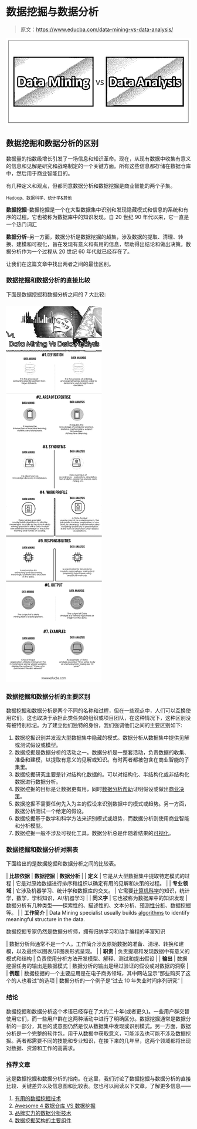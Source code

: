 # 数据挖掘与数据分析

> 原文：<https://www.educba.com/data-mining-vs-data-analysis/>

![Data Mining vs Data Analysis](img/60131504c84847693ba341531606fa35.png)



## 数据挖掘和数据分析的区别

数据量的指数级增长引发了一场信息和知识革命。现在，从现有数据中收集有意义的信息和见解是研究和战略制定的一个关键方面。所有这些信息都存储在数据仓库中，然后用于商业智能目的。

有几种定义和观点，但都同意数据分析和数据挖掘是商业智能的两个子集。

<small>Hadoop、数据科学、统计学&其他</small>

**数据挖掘**–数据挖掘是一个在大型数据集中识别和发现隐藏模式和信息的系统和有序的过程。它也被称为数据库中的知识发现。自 20 世纪 90 年代以来，它一直是一个热门词汇

**数据分析**–另一方面，数据分析是数据挖掘的超集，涉及数据的提取、清理、转换、建模和可视化，旨在发现有意义和有用的信息，帮助得出结论和做出决策。数据分析作为一个过程从 20 世纪 60 年代就已经存在了。

让我们在这篇文章中找出两者之间的最佳区别。

### 数据挖掘和数据分析的直接比较

下面是数据挖掘和数据分析之间的 7 大比较:

### ![Data Mining Vs Data Analysis](img/91d67620091ce2065bb880d1187f8bd6.png)



### 数据挖掘和数据分析的主要区别

数据挖掘和数据分析是两个不同的名称和过程，但在一些观点中，人们可以互换使用它们。这也取决于承担此类任务的组织或项目团队，在这种情况下，这种区别没有被特别标记。为了建立他们独特的身份，我们强调他们之间的主要区别如下:

1.  数据挖掘识别并发现大型数据集中隐藏的模式。数据分析从数据集中提供见解或测试假设或模型。
2.  数据挖掘是数据分析的活动之一。数据分析是一整套活动，负责数据的收集、准备和建模，以提取有意义的见解或知识。有时两者都被包含在商业智能的子集里。
3.  数据挖掘研究主要是针对结构化数据的。可以对结构化、半结构化或非结构化数据进行数据分析。
4.  数据挖掘的目标是让数据更有用，同时[数据分析帮助](https://www.educba.com/what-is-data-analysis/)证明假设或做出[商业决策](https://www.educba.com/)。
5.  数据挖掘不需要任何先入为主的假设来识别数据中的模式或趋势。另一方面，数据分析测试一个给定的假设。
6.  数据挖掘基于数学和科学方法来识别模式或趋势，而数据分析则使用商业智能和分析模型。
7.  数据挖掘一般不涉及可视化工具，数据分析总是伴随着结果的[可视化](https://www.educba.com/data-visualization-with-tableau/)。

### 数据挖掘和数据分析对照表

下面给出的是数据挖掘和数据分析之间的比较表。

| **比较依据** | **数据挖掘** | **数据分析** |
| **定义** | 它是从大型数据集中提取特定模式的过程 | 它是对原始数据进行排序和组织以确定有用的见解和决策的过程。 |
| **专业领域** | 它涉及机器学习、统计学和数据库的交叉。 | 它需要[计算机科学](https://www.educba.com/computer-science-interview-questions/)的知识，统计学，数学，学科知识，AI/机器学习 |
| **同义字** | 它也被称为数据库中的知识发现 | 数据分析有几种类型——探索性的、描述性的、文本分析、[预测性分析](https://www.educba.com/predictive-analysis-vs-forecasting/)、数据挖掘等。 |
| **工作简介** | Data Mining specialist usually builds [algorithms](https://www.educba.com/learning-algorithms/) to identify meaningful structure in the data.

数据挖掘专家仍然是数据分析师，拥有归纳学习和动手编程的丰富知识

 | 数据分析师通常不是一个人。工作简介涉及原始数据的准备、清理、转换和建模，以及最终以图表/非图表形式呈现。 |
| **职责** | 负责提取和发现数据中有意义的模式和结构 | 负责使用分析方法开发模型、解释、测试和提出假设 |
| **输出** | 数据挖掘任务的输出是数据模式 | 数据分析的输出是经过验证的假设或对数据的洞察 |
| **例题** | 数据挖掘的一个主要应用是在电子商务领域，其中网站显示“那些购买了这个的人也看过”的选项 | 数据分析的一个例子是“过去 10 年失业时间序列研究” |

### 结论

数据挖掘和数据分析这个术语已经存在了大约二十年(或者更久)。一些用户群交替使用它们，而一些用户群在这两种活动中进行了明确区分。数据挖掘通常是数据分析的一部分，其目的或意图仍然是仅从数据集中发现或识别模式。另一方面，数据分析是一个完整的软件包，用于从数据中获取意义，可能涉及也可能不涉及数据挖掘。两者都需要不同的技能和专业知识，在接下来的几年里，这两个领域都将出现对数据、资源和工作的高需求。

### 推荐文章

这是数据挖掘和数据分析的指南。在这里，我们讨论了数据挖掘与数据分析的直接比较、关键差异以及信息图和比较表。您也可以阅读以下文章，了解更多信息——

1.  [有用的数据挖掘技术](https://www.educba.com/data-mining-techniques/)
2.  [Awesome 4 数据仓库 VS 数据挖掘](https://www.educba.com/data-warehousing-vs-data-mining/)
3.  [品牌实力的数据分析技术](https://www.educba.com/data-analysis-techniques/) 
4.  [数据挖掘架构的主要组件](https://www.educba.com/data-mining-architecture/)





